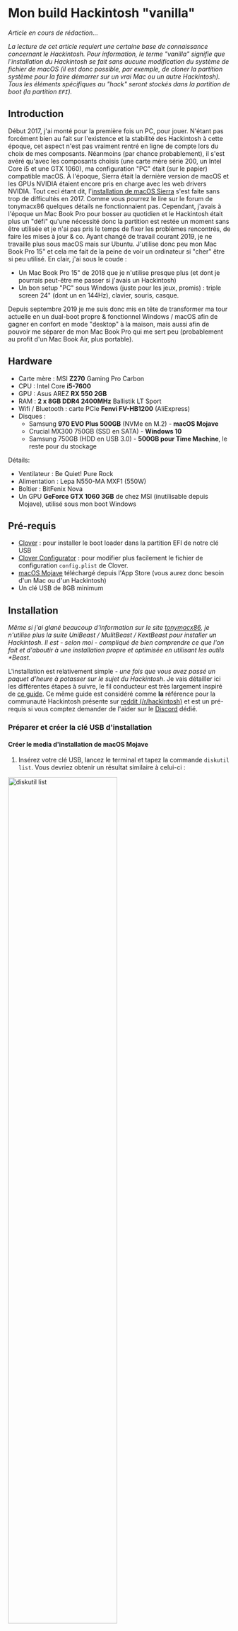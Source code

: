 # Mon build Hackintosh "vanilla"

*Article en cours de rédaction...*

*La lecture de cet article requiert une certaine base de connaissance concernant le Hackintosh. Pour information, le terme "vanilla" signifie que l'installation du Hackintosh se fait sans aucune modification du système de fichier de macOS (il est donc possible, par exemple, de cloner la partition système pour la faire démarrer sur un vrai Mac ou un autre Hackintosh). Tous les éléments spécifiques au "hack" seront stockés dans la partition de boot (la partition `EFI`).*

## Introduction
Début 2017, j'ai monté pour la première fois un PC, pour jouer. N'étant pas forcément bien au fait sur l'existence et la stabilité des Hackintosh à cette époque, cet aspect n'est pas vraiment rentré en ligne de compte lors du choix de mes composants. Néanmoins (par chance probablement), il s'est avéré qu'avec les composants choisis (une carte mère série 200, un Intel Core i5 et une GTX 1060), ma configuration "PC" était (sur le papier) compatible macOS. À l'époque, Sierra était la dernière version de macOS et les GPUs NVIDIA étaient encore pris en charge avec les web drivers NVIDIA. Tout ceci étant dit, l'[installation de macOS Sierra](https://www.tonymacx86.com/threads/in-progress-macos-sierra-i5-7600-msi-z270-msi-geforce-1060-3go.222057/) s'est faite sans trop de difficultés en 2017. Comme vous pourrez le lire sur le forum de tonymacx86 quelques détails ne fonctionnaient pas. Cependant, j'avais à l'époque un Mac Book Pro pour bosser au quotidien et le Hackintosh était plus un "défi" qu'une nécessité donc la partition est restée un moment sans être utilisée et je n'ai pas pris le temps de fixer les problèmes rencontrés, de faire les mises à jour & co. Ayant changé de travail courant 2019, je ne travaille plus sous macOS mais sur Ubuntu. J'utilise donc peu mon Mac Book Pro 15" et cela me fait de la peine de voir un ordinateur si "cher" être si peu utilisé. En clair, j'ai sous le coude :
- Un Mac Book Pro 15" de 2018 que je n'utilise presque plus (et dont je pourrais peut-être me passer si j'avais un Hackintosh)
- Un bon setup "PC" sous Windows (juste pour les jeux, promis) : triple screen 24" (dont un en 144Hz), clavier, souris, casque.

Depuis septembre 2019 je me suis donc mis en tête de transformer ma tour actuelle en un dual-boot propre & fonctionnel Windows / macOS afin de gagner en confort en mode "desktop" à la maison, mais aussi afin de pouvoir me séparer de mon Mac Book Pro qui me sert peu (probablement au profit d'un Mac Book Air, plus portable).

## Hardware

- Carte mère : MSI **Z270** Gaming Pro Carbon
- CPU : Intel Core **i5-7600**
- GPU : Asus AREZ **RX 550 2GB**
- RAM : **2 x 8GB DDR4 2400MHz** Ballistik LT Sport
- Wifi / Bluetooth : carte PCIe **Fenvi FV-HB1200** (AliExpress)
- Disques :
	- Samsung **970 EVO Plus 500GB** (NVMe en M.2) - **macOS Mojave**
	- Crucial MX300 750GB (SSD en SATA) - **Windows 10**
	- Samsung 750GB (HDD en USB 3.0) - **500GB pour Time Machine**, le reste pour du stockage

Détails:
- Ventilateur : Be Quiet! Pure Rock
- Alimentation : Lepa N550-MA MXF1 (550W)
- Boîtier : BitFenix Nova
- Un GPU **GeForce GTX 1060 3GB** de chez MSI (inutilisable depuis Mojave), utilisé sous mon boot Windows

## Pré-requis
- [Clover](https://github.com/Dids/clover-builder/releases) : pour installer le boot loader dans la partition EFI de notre clé USB
- [Clover Configurator](https://mackie100projects.altervista.org/download-clover-configurator/) : pour modifier plus facilement le fichier de configuration `config.plist` de Clover.
- [macOS Mojave](https://itunes.apple.com/fr/app/macos-mojave/id1398502828?ls=1&mt=12&l=fr) téléchargé depuis l'App Store (vous aurez donc besoin d'un Mac ou d'un Hackintosh)
- Un clé USB de 8GB minimum

## Installation
*Même si j'ai glané beaucoup d'information sur le site [tonymacx86](http://tonymacx86.com), je n'utilise plus la suite UniBeast / MulitBeast / KextBeast pour installer un Hackintosh. Il est - selon moi - compliqué de bien comprendre ce que l'on fait et d'aboutir à une installation propre et optimisée en utilisant les outils \*Beast.*

L'installation est relativement simple - *une fois que vous avez passé un paquet d'heure à potasser sur le sujet du Hackintosh*. Je vais détailler ici les différentes étapes à suivre, le fil conducteur est très largement inspiré de [ce guide](https://hackintosh.gitbook.io/-r-hackintosh-vanilla-desktop-guide/). Ce même guide est considéré comme **la** référence pour la communauté Hackintosh présente sur [reddit (/r/hackintosh)](https://www.reddit.com/r/hackintosh/) et est un pré-requis si vous comptez demander de l'aider sur le [Discord](https://discord.gg/u8V7N5C) dédié.

### Préparer et créer la clé USB d'installation

#### Créer le media d'installation de macOS Mojave
1. Insérez votre clé USB, lancez le terminal et tapez la commande `diskutil list`. Vous devriez obtenir un résultat similaire à celui-ci :

<img src="images/diskutil_list.png" alt="diskutil list" width="70%"/>

3. Identifiez votre clé USB (réparable notamment grâce à sa capacité) soyez très prudent car nous allons effacer la clé. Dans mon cas, il s'agit du `/dev/disk3`.
4. Effacez la clé et la formattez la en HFS+ à l'aide de la commande suivante (pensez à remplace le `/dev/diskX` par celui qui convient) :
```
diskutil eraseDisk HFS+ "Hackintosh Mojave" /dev/diskX
```

<img src="images/erase_disk.png" alt="erase disk" width="70%"/>

Si vous exécutez à nouveau la commande `diskutil list` vous devriez être en mesure d'identifier votre clé fraîchement formatée.

<img src="images/new_disk.png" alt="diskutil list" width="70%"/>

5. Créez un media d'installation de macOS. Une fois que vous avez téléchargé macOS Mojave depuis l'App Store, il vous suffit de suivre [les instructions officielles d'Apple](https://support.apple.com/fr-fr/HT201372). La procédure est relativement longue et les retours sur le terminal sont concis, soyez patient et ne quittez pas le terminal avant d'avoir récupérer la main.

```
sudo /Applications/Install\ macOS\ Mojave.app/Contents/Resources/createinstallmedia --volume /Volumes/Hackintosh\ Mojave
```

<img src="images/create_install_media.png" alt="create install media macOS" width="70%"/>

À ce stade, vous devriez voir sur votre bureau un volume nommé "Install macOS Mojave". Si oui, c'est parfait !

#### Installation du boot loader (Clover)

Exécuter le package `Clover_vX.pkg`. Spécifiez bien votre clé USB comme emplacement d'installation lors de l'étape `Destination`. **Attention à ne pas installer Clover sur le disque principal de votre Mac actuel.** 

<img src="images/clover_destination.png" alt="clover destination" width="70%"/>

Lors de l'étape `Type d'installation`, cliquez sur `Personnaliser`. Pour une configuration proche ou identique à la mienne (carte mère série 200) vous allez avoir besoin de sélectionner les drivers suivants (et seulement ceux-là) avant de finaliser l'installation  :

- VBoxHfs
- ApfsDriverLoader
- AptioMemoryFix

<img src="images/clover_drivers_1.png" alt="clover drivers 1" width="70%"/>

<img src="images/clover_drivers_2.png" alt="clover drivers 2" width="70%"/>

Finalisez l'installation. Si tout s'est bien passé vous devriez voir apparaître sur votre bureau un Volume `EFI`.

Téléchargez ensuite la liste d'extensions de kernel (kext) suivante depuis [le guide](https://hackintosh.gitbook.io/-r-hackintosh-vanilla-desktop-guide/gathering-kexts) et placez les dans votre partition EFI (sous `/EFI/CLOVER/kexts/Other`) :

- AppleALC.kext
- IntelMausiEthernet.kext
- Lilu.kext
- USBInjectAll.kext
- VirtualSMC.kext
- WhateverGreen.kext

<img src="images/add_kexts.png" alt="add kexts" width="70%"/>

#### Configuration du boot loader
Nous venons de finir l'installation du boot loader, il ne nous reste plus qu'à configurer quelques détails. Si vous voulez bien comprendre toutes les étapes de cette configuration, je vous invite à utiliser [le guide](https://hackintosh.gitbook.io/-r-hackintosh-vanilla-desktop-guide/config.plist-basics) et à parcourir la section adaptée à votre génération de processeur. Vous y trouverez en bas de page le fichier `config.plist` correspondant vous pourrez ensuite le modifier.

En ce qui me concerne, j'ai pris le fichier [`config.plist`](https://github.com/corpnewt/Hackintosh-Guide/blob/master/Configs/KabyLake/config.plist) correspondant à la génération Kaby Lake et j'ai simplement fait les modifications suivantes (en utilisant Clover Configurator pour modifier le fichier) :

- Retirer les patches qui sont antérieurs à la version 10.14 de macOS dans la section `Kernel and Kext Patches`

<img src="images/delete_kext_to_patch.png" alt="delete kext to patch" width="70%"/>

- Dans la partie `Graphics`. Si vous souhaitez utiliser l'iGPU de votre processeur pour l'affichage vous pouvez cocher la case `Inject Intel` par sécurité (normalement Clover fait l'injection par défaut s'il détecte un iGPU intel). En revanche, si vous avez un GPU dédié, prenez soin de **cocher puis de décocher** `Inject Intel` cela permettra d'empêcher explicitement l'injection Intel et c'est important (voire indispensable)

<img src="images/graphics_inject_intel.png" alt="graphics inject intel" width="70%"/>

N'oubliez pas de sauvegarder le fichier (`cmd + S`) avant de quitter Clover Configurator.

Une fois que vous avez téléchargé (et éventuellement modifié) le fichier, il vous suffit de remplacer le fichier `config.plist` présent sur le Volume `EFI` dans `/EFI/CLOVER/config.plist`.

<img src="images/replace_config_plist.png" alt="replace config plist" width="70%"/>

Votre clé d'installation est prête et le plus dur est derrière vous !

### Paramétrage du BIOS
Pour que macOS puisse s'installer sur un ordinateur qui n'est pas un Mac, il y a quelques modifications à effectuer dans le BIOS. Pour vous rendre dans le BIOS, démarrer votre ordinateur et appuyer sur `Del` / `Suppr` dès que l'écran de démarrage apparaît.
1. Choisissez  `Load Optimized Defaults` en pressant F6 (chez MSI) puis `Yes`
2. Modifiez ensuite les réglages suivants en utilisant la barre de recherche en haut à droite pour les trouver :
	- XHCI Hand-off : [**Enabled**]
	- Windows 8.1/10 WHQL Support : [**Enabled**]
	- Windows 7 Installation : [**Disabled**]
	- Boot mode select : [**UEFI**]
	- Extreme Memory Profile (X.M.P) : [**Enabled**]
	- CFG Lock : [**Disabled**]
	- Concernant la partie graphique, deux cas se présentent à nous et je les ai tous les deux essayés :
		- Vous n'avez pas de carte graphique et vous utilisez donc l'iGPU : 
			- Initiate Graphic Adapter : [**IGD**]
		- Vous avez une carte graphique :
		    - Initiate Graphic Adapter : [**PEG**]
		    - IGD Multi-Monitor : [**Enabled**]*	
		    - Integrated Graphics Share Memory : [**64M**]
3. Sauvegardez et quittez le BIOS

\**si vous ne faites pas ceci, vous devriez avoir des soucis avec **Aperçu**, à la fois dans le Finder, pour les `.jpeg` mais aussi directement dans **Aperçu**.*

### Installer macOS
1. Branchez votre clé USB sur l'ordinateur
2. Démarrez puis pressez F11 dans la phase de démarrage de l'ordinateur pour pouvoir choisir le disque de démarrage.
3. Choisissez votre clé USB, vous devriez arriver sur Clover, le boot manager précédemment installé.
4. Choisissez l'image d'installation de macOS Mojave, le nom de l'option devrait ressembler à : **`Boot macOS Install from Install MacOS Mojave`**
5. Réalisez l'installation comme vous l'auriez faite pour un Mac normal.
	- Il est possible qu'il vous faille formater le disque sur lequel vous allez installer macOS afin de pouvoir le "voir" dans la liste de choix des disques d'installation. Pour cela :
		1. Cliquez sur "Utilitaire de disque"
		2. Choisissez votre disque
		3. Effacez-le en choisissant le format APFS (qui est le nouveau système de fichier d'Apple)
	- Si vous ne voyez même pas votre disque dans l'utilitaire de disque (cela peut arriver si le disque est neuf par exemple), il vous faudra utiliser un autre ordinateur ou le terminal du programme d'installation pour le formatter une première fois. La procédure est semblable à celle effectuée pour formatter la clé USB.
6. À la fin de l'installation, laissez l'ordinateur redémarrer, ne retirez pas la clé USB puis pressez F11 à nouveau pendant la phase de démarrage.

### Démarrer sur votre nouvelle installation
1. Si vous n'avez pas oublié de presser F11, vous devriez vous retrouver devant les mêmes possibilités de boot que précédemment. Choisissez à nouveau votre clé USB pour démarrer (*à ce stade, le disque sur lequel nous avons effectué l'installation macOS n'est pas encore bootable*).
2. Vous devriez vous retrouver à nouveau sur Clover et devriez voir un nouveau volume qui vous permettra de finaliser l'installation de macOS, sélectionnez le. Pour moi c'est : **`Boot macOS Install from hackOS`** (`hackOS` étant le nom que j'ai choisi pour formatter mon disque d'installation).
3. Laissez l'installation de macOS se finaliser, à nouveau l'ordinateur rédémarrera, pressez F11, choisissez la clé USB puis démarrer enfin sur votre nouvelle installation de macOS (pour moi : **`Boot macOS from hackOS`**) !
4. La configuration se fait exactement comme celle d'un vrai Mac, faites comme vous le souhaitez puis nous nous retrouvons sur votre bureau macOS pour la prochain étape.

### Rendre votre nouvelle installation macOS bootable sans la clé USB
Cette étape est très simple. Nous allons simplement monter les 2 partitions `EFI` (celle de notre clé USB et celle de notre nouvelle installation de macOS) puis copier le contenu de la partition `EFI` de la clé USB vers la partition `EFI`  de macOS Mojave.
1. Lancez **Clover Configurator** et rendez-vous dans l'onglet `Mount EFI` pour monter les deux partitions `EFI` (celle de votre clé USB et celle de votre disque macOS).
2. Glissez-déposez le dossier `EFI` de la clé USB vers la partition `EFI` du macOS que nous venons d'installer. Choisissez "Remplacer" lorsque la question vous est posée.
3. Éjectez la clé, retirez la, redémarrez l'ordinateur
4. Pressez F11 au démarrage et vous devriez, cette fois-ci, pouvoir sélectionner le disque sur lequel vous avez installer macOS en tant que disque de démarrage.
5. Vous devriez vous retrouver ensuite dans Clover, sélectionner votre disque macOS comme vous l'avez fait précédemment.

Pour ce qui est de l'installation initiale, c'est fini ! Mais évidement vous vous en doutez, ça n'est pas parfait - tout du moins cela ne l'était pas pour moi - et il va donc va falloir fixer quelques détails supplémentaires pour avoir un Hackintosh 100% fonctionnel. Étant donné que c'est vraiment spécifiques au hardware utilisé, les fixes & patches que je détaille ci-après seront vraiment du cas par cas donc :
- Vous pourriez en avoir besoin ou non
- Ils pourraient marcher ou non
Pour tout ce qui ne sera pas couvert ci-après pour votre installation, Google est votre amis et je vous invite également à jeter un oeil aux liens que je donne plus bas.

## Parfaire l'installation
Même si l'installation décrite ci-dessus m'a permise d'avoir un Hackintosh fonctionnel, plusieurs détails restaient à peaufiner.

### Teinte rose sur un des 3 moniteurs
C'est évidement le premier problème dont je me suis rendu compte. Aussitôt mon Hackintosh démarré, l'un des écrans avait une teinte rose. Après un coup de Google : c'est un problème relativement connu référencé sous le nom de "Pink tint" ou "Magenta tint" dans les contenus anglophones.
Il est dû au fait que, sur ma carte graphique, je dispose de 3 sorties vidéos :

- 1 HDMI
- 1 DisplayPort
- 1 DVI

C'est la sortie DVI qui pose problème, et plus précisément (mais je suis toujours en train de creuser à ce sujet) c'est le fait que j'utilise un adaptateur DVI vers HDMI femme, prise sur laquelle je branche donc un câble HDMI jusqu'à mon écran. Le soucis vient du fait que le Hackintosh détecte cet écran branché en DVI+HDMI comme un écran de télévision et qu'il applique donc un profil de couleur **Y'CbCr** (si j'ai bien tout compris). Il faut donc corriger cela et, coup de chance un [super guide](https://www.mathewinkson.com/2013/03/force-rgb-mode-in-mac-os-x-to-fix-the-picture-quality-of-an-external-monitor) existe pour le faire ! Il n'y a qu'à appliquer les instructions.
J'ai potentiellement trouvé une [autre piste](https://hackintosh.gitbook.io/-r-hackintosh-vanilla-desktop-guide/config.plist-per-hardware/coffee-lake#pink-purple-tint) pour corriger plus proprement ce problème mais pour l'instant sans succès. L'idée de cette seconde méthode est de changer la façon dont macOS voit l'écran. J'ai effectivement constaté via IOReg que l'écran branché en DVI était effectivement indiqué comme étant en DVI alors que la connection finale à l'écran se fait en HDMI. Je me demande donc si, au cas ou j'arriverais à forcer le changement de `connector type` mon écran répondrait correctement ou non. Cela me débloquerait également d'autres soucis que j'ai, purement cosmétique cette fois-ci.

## N'utiliser pas `OsxAptioFix2Drv-free2000.efi`

Il y a encore quelques heures, dans ce même guide, je préconisais l'utilisation de ce driver pour permettre le boot en cas de crash à cause de problèmes de mémoire. J'ai été remis dans le droit chemin il y a quelques jours par des personnes expérimentées sur le Discord Hackintosh. Ce driver est un test / patch qui était destiné à être utilisé dans des cas particuliers et ponctuels. En aucun cas il aurait dû être régulièrement utilisé par la communauté car il peut clairement casser le hardware. Je ne connais pas précisément ce qui se passe techniquement là-dessous mais **n'utilisez pas ce driver**. À ma connaissance, la compatibilité et la polyvalence des drivers ayant bien évoluée ces derniers temps, Clover doit vous permettre de booter sans utiliser ce driver.
Pour laisser une trace, mais aussi pour montrer que ce driver a été largement utilisé à tort sur des places de forte audience voici [un](https://www.tonymacx86.com/threads/success-msi-z270-tomahawk-intel-core-i7-7700k-gtx-1080-ti.255676/) exemple, puis un [autre](https://www.tonymacx86.com/threads/success-msi-z270-gaming-m6-i7-7700k-nvidia-gtx-1080-full-guide.251448/).

## Régler mes problèmes d'Audio
Avec l'installation telle qu'elle est décrite ci-dessus, l'audio ne fonctionnait que partiellement. C'est à dire, l'audio fonctionnait :
- Via HDMI et DisplayPort (GPU)
- Via USB
- Via Bluetooth

Sur ce constat, il était assez simple de se rendre compte que c'était la partie audio onboard (géré par le module son de la carte mère) qui ne fonctionnait pas. J'ai réellement passé plusieurs dizaines d'heures sur ce problème et ai été aidé par de  nombreuses personnes sur Discord notamment (c'est d'ailleurs là que j'ai trouvé le combo de solutions pour fixer définitivement le problème). Bien souvent, pour ce genre de problème précis (des choses qui sont censées marcher out of the box dans 95% des cas mais ne fonctionnent pas chez vous) les forums ne sont pas d'un bon secours. Les réponses sont souvent réduites aux classiques que vous pouvez trouver via une recherche Google.
Venons en au vif du sujet, la solution à mon problème est la suivante :
- Remplacer la kext `AppleALC.kext` par `VoodooHDA.kext`
- Utiliser ce [patch](https://forum.amd-osx.com/viewtopic.php?t=2873) qui consiste (si j'ai bien compris) à faire en sorte d'appliquer `Voodoohda.kext` seulement pour la partie onboard et laisser `WhateverGreen.kext` gérer la partie son du GPU.

Avec ce combo, vous devriez avoir tout qui fonctionne impeccablement !

## Le mapping de vos ports USB
Apple ne rigole pas avec les ports USB, et pour une compatibilité maximum, il faut que votre Hackintosh déclare / référence au maximum 15 ports USB (ce qui est en général largement suffisant). Attention néanmoins, un port USB qui fait à la fois de l'USB 3 et de l'USB 2 compte pour 2 !
Dans un premier temps, la kext `USBInjectAll.kext`  (souvent abrégée UIA) vous permet d'injecter tous les ports mais ça n'est pas une situation viable sur le long terme.
Je vous invite donc à utiliser [USBMap](https://github.com/corpnewt/USBMap) ainsi que son README qui fait office de guide pour mapper correctement vos ports USB et ne garder que le nécessaire (j'ai 2 ports USB en façade).
En ce qui me concerne, j'ai gardé 8 ports au total :
- 1 x USB 2 à l'intérieur pour la Bluetooth
- 1 x USB 2 en façade
- 1 x USB 2 & USB 3 en façade
- 2 x USB 2 à l'arrière pour Clavier & Souris
- 2 x USB 3 à l'arrière en cas de besoin (notamment pour brancher mon disque externe qui me sert pour Time Machine en attendant de le mettre directement en SATA).

## Désactiver la GTX 1060 sous macOS
Avoir deux cartes graphiques dans la même tour et utiliser l'un sous macOS et l'autre sous Windows n'est pas forcément la pratique la plus répandue. Effectivement, le plus simple pour moi aurait été de remplacer ma GTX 1060 par une RX 580, mais sachant que les carte graphique ne se revendent pas facilement mais aussi que les GTX restant (selon moi) de meilleures cartes pour le jeu (plus performantes à consommation égale), je me suis dis qu'un investissement de 50€ dans un RX 550 serait rentable. Je ne regrette absolument pas !
Du coup, avec 2 carte graphiques et 3 écrans, je me retrouve avec 6 câbles. Bien que les cartes NVIDIA ne fonctionnent plus sous macOS, elle sont détectées (c'est l'accélération matérielle qui ne fonctionne pas et rend donc la carte obsolète). Je me retrouvais donc avec 6 moniteurs dans mes Préférences Systèmes. Il a donc fallu trouver [une solution](https://www.tonymacx86.com/threads/fix-window-server-service-only-ran-for-0-seconds-with-dual-gpu.233092/) pour désactiver la GTX 1060 au démarrage de macOS. Il s'agit, grosso-modo de laisser en OFF le port PCIe sur laquelle la GTX est branché.

## À propos du Wi-Fi et du Bluetooth
Je suis globalement content de l'adaptateur choisi : le [Fenvi FV-HB1200](https://fr.aliexpress.com/item/33034394024.html?spm=a2g0s.9042311.0.0.755c6c37lRmpmy). Basé sur un puce BCM94360CS2 il assure une compatibilité out of the box avec macOS. En revanche, je constate que les transmissions sont faibles, il m'a fallu repositionner à plusieurs reprises les antennes Wi-Fi pour avoir une connexion stable. Concernant le Bluetooth, c'est la même chose, il n'y a pas d'antennes, donc la transmission et la réception se cantonnent au minimum syndical. Si vous éloignez un peu vos périphériques, vous perdre rapidement la connexion. Bon, c'est largement suffisant pour des enceintes, une souris ou un clavier donc pour le prix (25€) c'est vraiment très correct. Je ne sais pas ce que c'est susceptible de donner sur Windows une fois les bons drivers installés (pour une souris Gaming par exemple).
Si vous avez un budget un peu plus permissif et que la connectivité Wi-Fi / Bluetooth est importante pour vous, je vous recommande chaudement un [Fenvi FV-T919](https://fr.aliexpress.com/item/32778371977.html?spm=a2g0o.productlist.0.0.55dd3c64LaVNB3&algo_pvid=30991698-5fd2-4472-ad4b-dbcfc8e7b89c&algo_expid=30991698-5fd2-4472-ad4b-dbcfc8e7b89c-0&btsid=4498bbaa-192a-4156-94d7-0c778c0561e0&ws_ab_test=searchweb0_0,searchweb201602_6,searchweb201603_52) (50€). Vous pourrez trouver très occasionnellement ces cartes sur Amazon sinon tournez vous vers Ebay ou AliExpress.

## Soyez prudent avec le GPU RX 550
Vous verrez souvent les cartes RX 550 référencées comme étant incompatibles, et pour cause, c'est le cas de la grande majorité d'entre elles. Je me suis longtemps renseigné et j'ai longtemps hésité avant de commander ce GPU. Ayant trouvé plusieurs témoignage sur internet allant dans le bon sens, j'ai sauté le pas malgré la petite part d'ombre restante. Ceci dit, cette carte vaut environ 50€ neuve donc l'investissement n'était pas colossal non plus.
Je vous confirme avec 100% de certitude que cette carte graphique est bien fonctionnelle out of the box avec le Hackintosh **à condition** que vous fassiez bien attention à ce que la carte en question :
- Soit la version ***Baffin*** du GPU et non la version ***Lexa*** qui elle n'est pas compatible.
- Ait une valeur de ***Shading Units*** (***Unités de traitement de flux*** sur les sites en français) de 640. La version 512 n'est pas compatible.

Pour vraiment valider votre achat, vous pouvez vous servir du site techpowerup.com qui est vraiment très précis au niveau des renseignements techniques sur les composants. 
Deux exemples concrets :
- La carte [Asus AREZ RX 550](https://www.techpowerup.com/gpu-specs/arez-phoenix-rx-550.b5797) fonctionnera (c'est celle que j'ai)
- La carte [Sapphire PULSE RX 550](https://www.techpowerup.com/gpu-specs/sapphire-pulse-rx-550-4-gb.b4472) ne fonctionnera pas

Soyez vigilant avant l'achat !

## Si je devais monter un Hackintosh aujourd'hui...

- Une i5 ou i7 de 8ème génération
- Une carte mère série 300 mais cette fois-ci, **j'éviterais MSI**. J'ai vu plusieurs témoignages sur les forums, les cartes MSI sont souvent un peu plus "tricky" à faire fonctionner sous Hackintosh. Je me tournerai donc plutôt vers une carte Asus ou Gigabyte.
- Une RX 560 / 570 / 580 / 590 en fonction du besoin (voire une RX 550 s'il s'avère que j'arrive à faire fonctionner celle que je devrais recevoir fin octobre).
- 16GB de RAM (2 x 8), plutôt de chez G.Skill, les témoignages que je lis sur les forums sont excellents
- Un disque SSD NVMe de 500GB pour le système
- Un disque SSD SATA de 1To pour le stockage (si besoin)
- Pour le reste : une bonne alimentation (attention les cartes Radeon consomment un peu plus que NVIDIA), un bon ventilateur pour le CPU, boitier selon le goût et le compacité recherchée...

## Source et infos diverses

- Le [guide de référence](https://hackintosh.gitbook.io/-r-hackintosh-vanilla-desktop-guide/) pour ceux qui s'intéressent au Hackintosh et veulent des infos fiables et à jour
- Pour ceux qui veulent de l'aide, échanger ou lire / faire des retours d'expérience :
	- https://www.insanelymac.com
	- http://tonymacx86.com/
	- https://hackintosher.com
- Cet [excellent thread](https://www.reddit.com/r/hackintosh/) sur Reddit à propos des Hackintosh
- [OpenCore](https://khronokernel-2.gitbook.io/opencore-vanilla-desktop-guide/) ~~peut-être~~ le futur remplaçant de Clover. Je l'ai essayé, ça a bossé du premier coup. C'est très prometteur sachant qu'il n'ont pas encore sorti de release grand public. Je pense attendre début 2020 pour que Cataline se stabiliser ainsi qu'Open Core pour refaire une fresh install sous 10.15
<!--stackedit_data:
eyJoaXN0b3J5IjpbMTYyNjgxNDE3NSwtMTg4OTE5NDkzLDEwNz
c5NTQ2OTMsMTc0MzI2NTM4NiwxNzQwOTczMTUsLTE4ODQ2Mjc3
ODQsLTY4Mzc3MTY3NSwtMjA3NDE5MDY1LC0yMTQwMjg1MzAyLC
0yMDA1NTU1OTQ5LDEyMjk5NTk4OTcsMTE1MjUzMTg3OCwtMTc5
NTkxODg4MiwtMjM5MjY0MjkwLDIwNTAzNzkyMzIsLTI3NDUzOD
MyNywtMTM4NjE2NzU3NywxMjg1MTU0NDAzLDE0OTQzMzA5OTYs
MTY4NjA5Njg2Nl19
-->